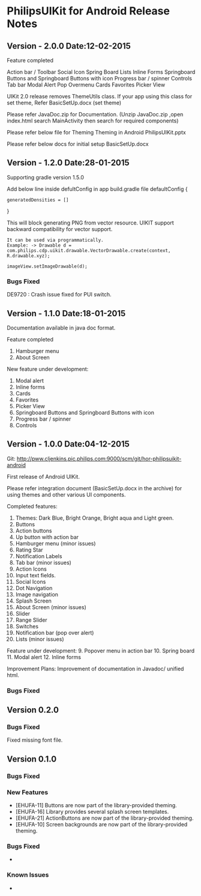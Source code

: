 PhilipsUIKit for Android Release Notes
======================================
Version - 2.0.0                               Date:12-02-2015
---------------------------------------------------------------
Feature completed 

Action bar / Toolbar
Social Icon
Spring Board
Lists
Inline Forms
Springboard Buttons and Springboard Buttons with icon
Progress bar / spinner
Controls
Tab bar
Modal Alert
Pop Overmenu
Cards
Favorites
Picker View

UIKit 2.0 release removes ThemeUtils class. 
If your app using this class for set theme, Refer BasicSetUp.docx (set theme)  

Please refer JavaDoc.zip for Documentation.
(Unzip JavaDoc.zip ,open index.html search MainActivity then search for required components)

Please refer below file for Theming
Theming in Android PhilipsUIKit.pptx 

Please refer below docs for initial setup
BasicSetUp.docx    




Version - 1.2.0                               Date:28-01-2015
---------------------------------------------------------------
Supporting gradle version 1.5.0

Add below line inside defultConfig in app build.gradle file 
defaultConfig {

    generatedDensities = []
}

This will block generating PNG from vector resource.
UIKIT support backward compatibility for vector support.

	It can be used via programmatically.
	Example: -> Drawable d = 
	com.philips.cdp.uikit.drawable.VectorDrawable.create(context, R.drawable.xyz);

	imageView.setImageDrawable(d);
	
### Bugs Fixed

DE9720 : Crash issue fixed for PUI switch.



Version - 1.1.0                               Date:18-01-2015
---------------------------------------------------------------
Documentation available in java doc format.

Feature completed 
1.	Hamburger menu
2.	About Screen

New feature under development:
1.	Modal alert
2.	Inline forms
3.	Cards
4.	Favorites
5.	Picker View
6.	Springboard Buttons and Springboard Buttons with icon
7.	Progress bar / spinner
8.	Controls



Version - 1.0.0								Date:04-12-2015	
----------------------------------------------------------------
Git: http://pww.cljenkins.pic.philips.com:9000/scm/git/hor-philipsuikit-android 

First release of Android UIKit.

Please refer integration document (BasicSetUp.docx in the archive) for using themes and other various UI components.

Completed features:
1.	Themes: Dark Blue, Bright Orange, Bright aqua and Light green.
2.	Buttons
3.	Action buttons
4.	Up button with action bar
5.	Hamburger menu (minor issues)
6.	Rating Star
7.	Notification Labels
8.	Tab bar (minor issues)
9.	Action Icons
10.	Input text fields.
11.	Social Icons
12.	Dot Navigation
13.	Image navigation
14.	Splash Screen
15.	About Screen (minor issues)
16.	Slider
17.	Range Slider
18.	Switches
19.	Notification bar (pop over alert)
20.	Lists (minor issues) 

Feature under development:
9.	Popover menu in action bar
10.	Spring board
11.	Modal alert
12.	Inline forms


Improvement Plans: Improvement of documentation in Javadoc/ unified html.


### Bugs Fixed



Version 0.2.0
------------------

### Bugs Fixed

Fixed missing font file.


Version 0.1.0
------------------

### Bugs Fixed


### New Features

* [EHUFA-11] Buttons are now part of the library-provided theming.
* [EHUFA-16] Library provides several splash screen templates.
* [EHUFA-21] ActionButtons are now part of the library-provided theming.
* [EHUFA-10] Screen backgrounds are now part of the library-provided theming.

### Bugs Fixed

* 

### Known Issues

* 
